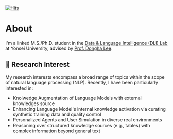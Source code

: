 [![Hits](https://hits.seeyoufarm.com/api/count/incr/badge.svg?url=https%3A%2F%2Fgithub.com%2FtommyEzreal&count_bg=%23554ABE&title_bg=%23555555&icon=googlechrome.svg&icon_color=%23E7E7E7&title=hits&edge_flat=false)](https://hits.seeyoufarm.com)


# About
I'm a linked M.S./Ph.D. student in the [Data & Language Intelligence (DLI) Lab](https://diyonsei.notion.site/Data-Language-Intelligence-Lab-Yonsei-University-7e121249362f42c2bdd1328aeaeb5f4b) at Yonsei University, advised by [Prof. Dongha Lee](https://donalee.github.io/).

## 🔎 Research Interest
My research interests encompass a broad range of topics within the scope of natural language processing (NLP). Recently, I have been particularly interested in:   
- Knolwedge Augmentation of Language Models with external knowledges source 
- Enhancing Language Model's internal knowledge activation via curating synthetic training data and quality control  
- Personalized Agents and User Simulation in diverse real environments
- Reasoning over structured knowledge sources (e.g., tables) with complex information beyond general text


<!--
**tommyEzreal/tommyEzreal** is a ✨ _special_ ✨ repository because its `README.md` (this file) appears on your GitHub profile.

